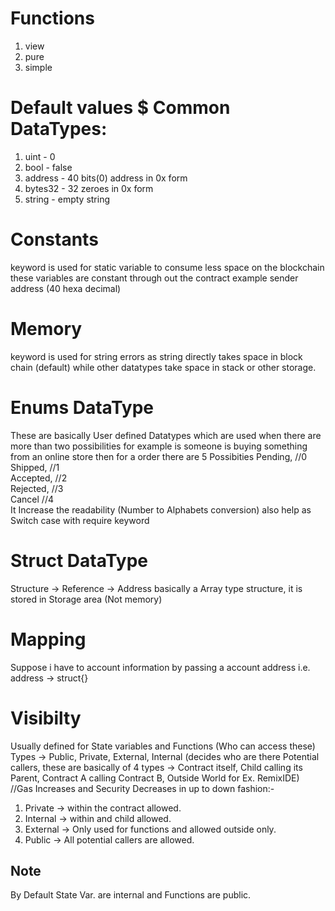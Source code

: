  # Functions
 1. view
 2. pure
 3. simple
 # Default values $ Common DataTypes:
 1. uint - 0
 2. bool - false
 3. address - 40 bits(0) address in 0x form
 4. bytes32 - 32 zeroes in 0x form
 5. string - empty string
# Constants
 keyword is used for static variable to consume less space on the blockchain these variables are constant through out the contract example sender address (40 hexa decimal)
# Memory
 keyword is used for string errors as string directly takes space in block chain (default) while other datatypes take space in stack or other storage.
# Enums DataType
 These are basically User defined Datatypes which are used when there are more than two possibilities for example is someone is buying something from an online store then for a order there are 5 Possibities 
        Pending, //0<br>
        Shipped, //1<br>
        Accepted, //2<br>
        Rejected, //3<br>
        Cancel //4<br>
 It Increase the readability (Number to Alphabets conversion)
 also help as Switch case with require keyword
# Struct DataType
 Structure -> Reference -> Address
 basically a Array type structure, it is stored in Storage area (Not memory)
# Mapping
Suppose i have to  account information by passing a account address i.e. address -> struct{}
# Visibilty
Usually defined for State variables and Functions (Who can access these)
Types -> Public, Private, External, Internal (decides who are there Potential callers, these are basically of 4 types -> Contract itself, Child calling its Parent, Contract A calling Contract B, Outside World for Ex. RemixIDE)<br>
//Gas Increases and Security Decreases in up to down fashion:-
1. Private -> within the contract allowed.
2. Internal -> within and child allowed.
3. External -> Only used for functions and allowed outside only.
4. Public -> All potential callers are allowed.
## Note
By Default State Var. are internal and Functions are public.